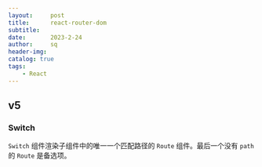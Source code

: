 ```yaml
---
layout:     post
title:      react-router-dom
subtitle:   
date:       2023-2-24
author:     sq
header-img: 
catalog: true
tags:
    - React
---
```

## v5
### Switch
`Switch` 组件渲染子组件中的唯一一个匹配路径的 `Route` 组件。最后一个没有 `path` 的 `Route` 是备选项。
